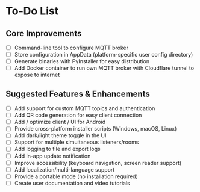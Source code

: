 # To-Do List

## Core Improvements
- [ ] Command-line tool to configure MQTT broker
- [ ] Store configuration in AppData (platform-specific user config directory)
- [ ] Generate binaries with PyInstaller for easy distribution
- [ ] Add Docker container to run own MQTT broker with Cloudflare tunnel to expose to internet

## Suggested Features & Enhancements
- [ ] Add support for custom MQTT topics and authentication
- [ ] Add QR code generation for easy client connection
- [ ] Add / optimize client / UI for Android
- [ ] Provide cross-platform installer scripts (Windows, macOS, Linux)
- [ ] Add dark/light theme toggle in the UI
- [ ] Support for multiple simultaneous listeners/rooms
- [ ] Add logging to file and export logs
- [ ] Add in-app update notification
- [ ] Improve accessibility (keyboard navigation, screen reader support)
- [ ] Add localization/multi-language support
- [ ] Provide a portable mode (no installation required)
- [ ] Create user documentation and video tutorials